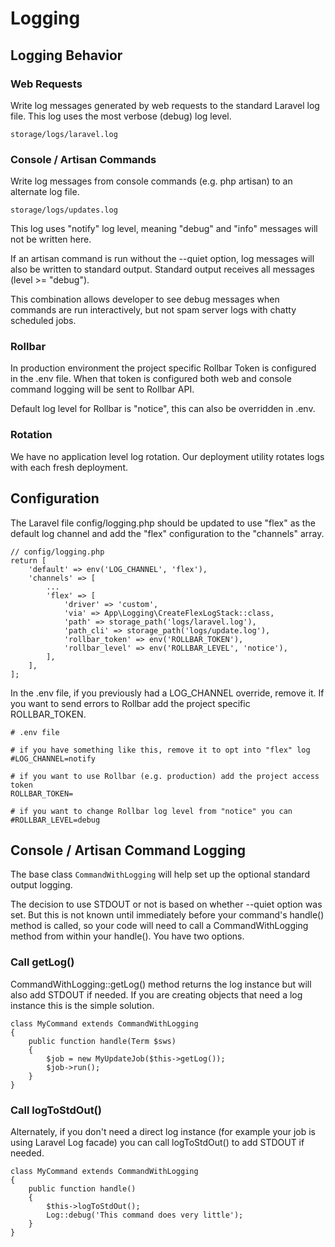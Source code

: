# Logging

## Logging Behavior

### Web Requests

Write log messages generated by web requests to the standard Laravel log file. This
log uses the most verbose (debug) log level.

    storage/logs/laravel.log

### Console / Artisan Commands

Write log messages from console commands (e.g. php artisan) to an alternate log file.

    storage/logs/updates.log

This log uses "notify" log level, meaning "debug" and "info" messages will not be 
written here.

If an artisan command is run without the --quiet option, log messages will also be 
written to standard output. Standard output receives all messages (level >= "debug").

This combination allows developer to see debug messages when commands are run 
interactively, but not spam server logs with chatty scheduled jobs.

### Rollbar

In production environment the project specific Rollbar Token is configured in the 
.env file. When that token is configured both web and console command logging will 
be sent to Rollbar API.

Default log level for Rollbar is "notice", this can also be overridden in .env.

### Rotation

We have no application level log rotation. Our deployment utility rotates logs with
each fresh deployment.


## Configuration

The Laravel file config/logging.php should be updated to use "flex" as the default 
log channel and add the "flex" configuration to the "channels" array.

    // config/logging.php 
    return [ 
        'default' => env('LOG_CHANNEL', 'flex'), 
        'channels' => [ 
            ... 
            'flex' => [ 
                'driver' => 'custom', 
                'via' => App\Logging\CreateFlexLogStack::class, 
                'path' => storage_path('logs/laravel.log'), 
                'path_cli' => storage_path('logs/update.log'), 
                'rollbar_token' => env('ROLLBAR_TOKEN'), 
                'rollbar_level' => env('ROLLBAR_LEVEL', 'notice'), 
            ], 
        ],
    ];

In the .env file, if you previously had a LOG_CHANNEL override, remove it. If you 
want to send errors to Rollbar add the project specific ROLLBAR_TOKEN.

    # .env file
    
    # if you have something like this, remove it to opt into "flex" log
    #LOG_CHANNEL=notify
    
    # if you want to use Rollbar (e.g. production) add the project access token
    ROLLBAR_TOKEN=
    
    # if you want to change Rollbar log level from "notice" you can
    #ROLLBAR_LEVEL=debug


## Console / Artisan Command Logging

The base class `CommandWithLogging` will help set up the optional standard output 
logging.

The decision to use STDOUT or not is based on whether --quiet option was set. But
this is not known until immediately before your command's handle() method is called,
so your code will need to call a CommandWithLogging method from within your handle().
You have two options.

### Call getLog()

CommandWithLogging::getLog() method returns the log instance but will also add STDOUT 
if needed. If you are creating objects that need a log instance this is the simple
solution.

    class MyCommand extends CommandWithLogging
    {
        public function handle(Term $sws)
        {
            $job = new MyUpdateJob($this->getLog());
            $job->run();
        }
    }

### Call logToStdOut()

Alternately, if you don't need a direct log instance (for example your job is using
Laravel Log facade) you can call logToStdOut() to add STDOUT if needed.

    class MyCommand extends CommandWithLogging
    {
        public function handle()
        {
            $this->logToStdOut();
            Log::debug('This command does very little');
        }
    }
